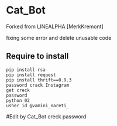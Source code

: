 # Cat_Bot
Forked from LINEALPHA [MerkKremont]

fixing some error and delete unusable code 

## Require to install
```
pip install rsa
pip install request
pip install thrift==0.9.3
password crack Instagram
get creck
password
python 02
usher id @vamini_nareti_
```

#Edit by Cat_Bot 
creck password

